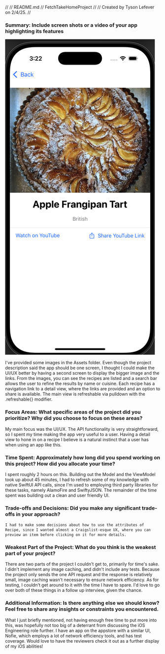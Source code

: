 //
//  README.md
//  FetchTakeHomeProject
//
//  Created by Tyson Lefever on 2/4/25.
//

### Summary: Include screen shots or a video of your app highlighting its features
![image info](./FetchTakeHomeProject/Assets.xcassets/DetailView.png)

I've provided some images in the Assets folder. Even though the project description said the app should be one screen, I thought I could make the UI/UX better by having a second screen to display the bigger image and the links. From the images, you can see the recipes are listed and a search bar allows the user to refine the results by name or cuisine. Each recipe has a navigation link to a detail view, where the links are provided and an option to share is available. The main view is refreshable via pulldown with the .refreshable{} modifier.

### Focus Areas: What specific areas of the project did you prioritize? Why did you choose to focus on these areas?

My main focus was the UI/UX. The API functionality is very straightforward, so I spent my time making the app very useful to a user. Having a detail view to hone in on a recipe I believe is a natural instinct that a user has when using an app like this.

### Time Spent: Approximately how long did you spend working on this project? How did you allocate your time?

I spent roughly 2 hours on this. Building out the Model and the ViewModel took up about 45 minutes, I had to refresh some of my knowledge with native SwiftUI API calls, since I'm used to employing third party libraries for these tasks, namely AlamoFire and SwiftyJSON. The remainder of the time spent was building out a clean and user friendly UI.

### Trade-offs and Decisions: Did you make any significant trade-offs in your approach?
    I had to make some decisions about how to use the attributes of Recipe, since I wanted almost a Craigslist-esque UX, where you can preview an item before clicking on it for more details.

### Weakest Part of the Project: What do you think is the weakest part of your project?
There are two parts of the project I couldn't get to, primarily for time's sake. I didn't implement any image caching, and didn't include any tests. Because the project only sends the one API request and the response is relatively small, image caching wasn't necessary to ensure network efficiency. As for testing, I couldn't get around to it with the time I have to spare. I'd love to go over both of these things in a follow up interview, given the chance.

### Additional Information: Is there anything else we should know? Feel free to share any insights or constraints you encountered.
  What I just briefly mentioned, not having enough free time to put more into this, was hopefully not too big of a deterrant from discussing the iOS Engineering role further. I have an app on the appstore with a similar UI, Nofie, which employs a lot of network efficiency tools, and has test coverage. Would love to have the reviewers check it out as a further display of my iOS abilities!

